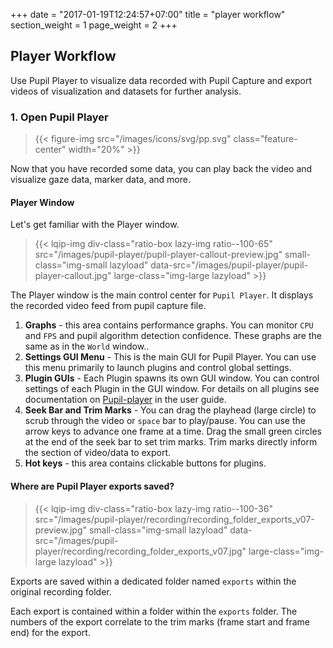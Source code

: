 +++
date = "2017-01-19T12:24:57+07:00"
title = "player workflow"
section_weight = 1
page_weight = 2
+++

## Player Workflow
Use Pupil Player to visualize data recorded with Pupil Capture and export videos of visualization and datasets for further analysis. 

### 1. Open Pupil Player

> {{< figure-img src="/images/icons/svg/pp.svg" class="feature-center" width="20%" >}}

Now that you have recorded some data, you can play back the video and visualize gaze data, marker data, and more.

#### Player Window
Let's get familiar with the Player window.

> {{< lqip-img div-class="ratio-box lazy-img ratio--100-65" src="/images/pupil-player/pupil-player-callout-preview.jpg" small-class="img-small lazyload" data-src="/images/pupil-player/pupil-player-callout.jpg" large-class="img-large lazyload" >}}

The Player window is the main control center for `Pupil Player`. It displays the recorded video feed from pupil capture file.

1. **Graphs** - this area contains performance graphs. You can monitor `CPU` and `FPS` and pupil algorithm detection confidence. These graphs are the same as in the `World` window..
1. **Settings GUI Menu** - This is the main GUI for Pupil Player. You can use this menu primarily to launch plugins and control global settings.  
1. **Plugin GUIs** - Each Plugin spawns its own GUI window. You can control settings of each Plugin in the GUI window. For details on all plugins see documentation on [Pupil-player]() in the user guide.  
1. **Seek Bar and Trim Marks** - You can drag the playhead (large circle) to scrub through the video or `space` bar to play/pause. You can use the arrow keys to advance one frame at a time. Drag the small green circles at the end of the seek bar to set trim marks. Trim marks directly inform the section of video/data to export.
1. **Hot keys** - this area contains clickable buttons for plugins.

#### Where are Pupil Player exports saved?

> {{< lqip-img div-class="ratio-box lazy-img ratio--100-36" src="/images/pupil-player/recording/recording_folder_exports_v07-preview.jpg" small-class="img-small lazyload" data-src="/images/pupil-player/recording/recording_folder_exports_v07.jpg" large-class="img-large lazyload" >}}

Exports are saved within a dedicated folder named `exports` within the original recording folder.

Each export is contained within a folder within the `exports` folder. The numbers of the export correlate to the trim marks (frame start and frame end) for the export.  

<!-- Below is an example of an export.-->


